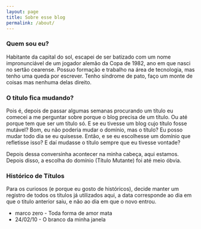 ```yaml
---
layout: page
title: Sobre esse blog
permalink: /about/
---
```


### Quem sou eu?

Habitante da capital do sol, escapei de ser batizado com um nome impronunciável de um jogador alemão da Copa de 1982, ano em que nasci no sertão cearense. Possuo formação e trabalho na área de tecnologia, mas tenho uma queda por escrever. Tenho síndrome de pato, faço um monte de coisas mas nenhuma delas direito.

### O título fica mudando?

Pois é, depois de passar algumas semanas procurando um título eu comecei a me perguntar sobre porque o blog precisa de um título. Ou até porque tem que ser um título só. E se eu tivesse um blog cujo título fosse mutável? Bom, eu não poderia mudar o domínio, mas o título? Eu posso mudar todo dia se eu quisesse. Então, e se eu escolhesse um domínio que refletisse isso? E daí mudasse o título sempre que eu tivesse vontade?

Depois dessa conversinha acontecer na minha cabeça, aqui estamos. Depois disso, a escolha do domínio (Título Mutante) foi até meio óbvia.

### Histórico de Títulos

Para os curiosos (e porque eu gosto de históricos), decide manter um registro de todos os títulos já utilizados aqui, a data corresponde ao dia em que o titulo anterior saiu, e não ao dia em que o novo 
entrou.

* marco zero - Toda forma de amor mata
* 24/02/10 - O branco da minha janela

